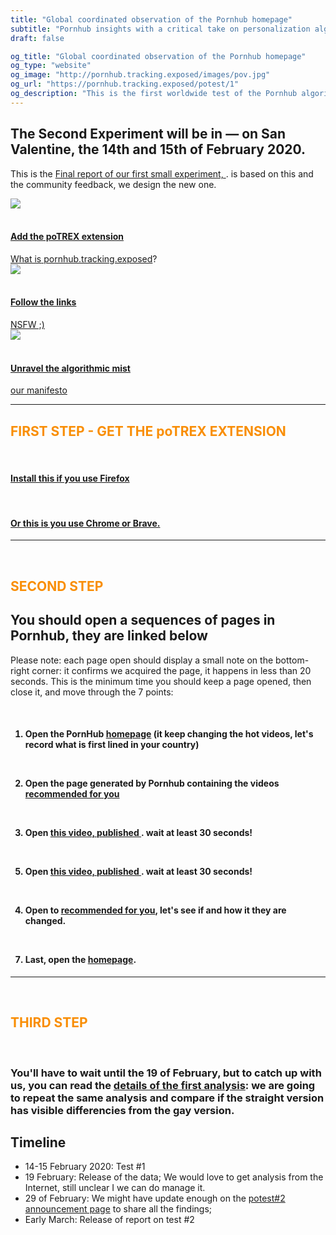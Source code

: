 ```yaml
---
title: "Global coordinated observation of the Pornhub homepage"
subtitle: "Pornhub insights with a critical take on personalization algorithm"
draft: false

og_title: "Global coordinated observation of the Pornhub homepage"
og_type: "website"
og_image: "http://pornhub.tracking.exposed/images/pov.jpg"
og_url: "https://pornhub.tracking.exposed/potest/1"
og_description: "This is the first worldwide test of the Pornhub algorithm; on Sunday January 19th, with a browser extension, we'll see how PH personalizes the customer experience"
---
```


<div class="container col-12 justify-content-center">
  <h2 style="text-align:left;">The Second Experiment will be in 
    <span id="demo" style="color: #F98E05";></span> ― on San Valentine, the 14th and 15th of February 2020</span>.
  </h2>

  <p>This is the <a href="/potest/announcement-1/">
    Final report of our first small experiment, 
    </a>.
    is based on this and the community feedback, we design the new one.
  </p>

<script>
// Set the date we're counting down to
var countDownDate = new Date("Feb 14, 2020 00:00:01").getTime();

// Update the count down every 1 second
var x = setInterval(function() {

  // Get today's date and time
  var now = new Date().getTime();

  // Find the distance between now and the count down date
  var distance = countDownDate - now;

  // Time calculations for days, hours, minutes and seconds
  var days = Math.floor(distance / (1000 * 60 * 60 * 24));
  var hours = Math.floor((distance % (1000 * 60 * 60 * 24)) / (1000 * 60 * 60));
  var minutes = Math.floor((distance % (1000 * 60 * 60)) / (1000 * 60));
  var seconds = Math.floor((distance % (1000 * 60)) / 1000);

  // Output the result in an element with id="demo"
  document.getElementById("demo").innerHTML = days + "d " + hours + "h "
  + minutes + "m " + seconds + "s ";

  // If the count down is over, write some text
  if (distance < 0) {
    clearInterval(x);
    document.getElementById("demo").innerHTML = "NOW!";
  }
}, 1000);
</script>

<div class="row mb-5 mt-5">
    <div class="col-sm text-center"><a href="#add" class="nounderline">
        <img src="/images/addon.png"><br /> <br>
        <h4 style="color:#1b1b1b;">Add the poTREX extension</h2>What is<a target="_blank" rel="noopener noreferrer" href="/preview"> pornhub.tracking.exposed</a>?
        </a>
    </div>
    <div class="col-sm text-center"><a href="#links" class="nounderline">
           <img src="/images/click.png"><br /> <br>
        <h4 style="color:#1b1b1b;">Follow the links</h2> NSFW ;)
        </a>
    </div>
    <div class="col-sm text-center"><a href="#unravel" class="nounderline">
        <img src="/images/unravel.png"><br /> <br>
        <h4 style="color:#1b1b1b;">Unravel the algorithmic mist</h2> <a target="_blank" rel="noopener noreferrer" href="https://tracking.exposed/manifesto">our manifesto</a>
        </a>
    </div>
</div>

---
<div class="mt-5 mb-5">
  <h2 style="color: #F98E05;" id="add">FIRST STEP - GET THE poTREX EXTENSION</h2>
  <div class="row mb-3 mt-5 text-center">
    <div class="col-6 text-center">
      <a href="https://addons.mozilla.org/en-US/firefox/addon/adult-industry-algorithms/" target="_blank">
         <div class="icon-big firefox-icon text-center"></div><br />
      </a>
      <a href="https://addons.mozilla.org/en-US/firefox/addon/adult-industry-algorithms/" target="_blank">
        <h4 style="color:#1b1b1b;">Install this if you use Firefox</h2>
      </a>
    </div>
    <div class="col-6 text-center">
      <a target="_blank" href="https://chrome.google.com/webstore/detail/potrex/opdgglojgcnjmpncchhfanbojjjopnnk">
          <div class="icon-big chrome-icon"></div><br />
      </a>
      <a target="_blank" href="https://chrome.google.com/webstore/detail/potrex/opdgglojgcnjmpncchhfanbojjjopnnk">
        <h4 style="color:#1b1b1b">Or this is you use Chrome or Brave.</h4>
      </a>
    </div>
  </div>
</div>

---

<br>
<h2 style="color: #F98E05;" id="links">SECOND STEP</h2>

## You should open a sequences of pages in Pornhub, they are linked below

Please note: each page open should display a small note on the bottom-right corner: it confirms we acquired the page, it happens in less than 20 seconds.
This is the minimum time you should keep a page opened, then close it, and move through the 7 points:

<br>

<div class="col-12 mt-4 mr-5 mb-5">
<h4>

1. Open the PornHub <a target="_blank" rel="noopener noreferrer" href="https://www.pornhub.com/">homepage</a> (it keep changing the hot videos, let's record what is first lined in your country)

<br>

2. Open the page generated by Pornhub containing the videos <a target="_blank" rel="noopener noreferrer" href="https://www.pornhub.com/recommended">recommended for you</a>

<br>

3. Open <a target="_blank" rel="noopener noreferrer" href="">this video, published </a>. wait at least 30 seconds!

<br>

5. Open <a target="_blank" rel="noopener noreferrer" href="">this video, published </a>. wait at least 30 seconds!

<br>


4. Open to <a target="_blank" rel="noopener noreferrer" href="https://www.pornhub.com/recommended">recommended for you</a>, let's see if and how it they are changed.

<br>

7. Last, open the <a target="_blank" rel="noopener noreferrer" href="https://www.pornhub.com/">homepage</a>.

</h4>
</div>

---

<br>

<h2 style="color: #F98E05;" id="unravel">THIRD STEP</h2>

<br>

### You'll have to wait until the 19 of February, but to catch up with us, you can read the [details of the first analysis](/potest/1-final): we are going to repeat the same analysis and compare if the straight version has visible differencies from the gay version.


## Timeline

* 14-15 February 2020: Test #1
* 19 February: Release of the data; We would love to get analysis from the Internet, still unclear I we can do manage it.
* 29 of February: We might have update enough on the [potest#2 announcement page](/potest/announcement-2/) to share all the findings; 
* Early March: Release of report on test #2

</div>